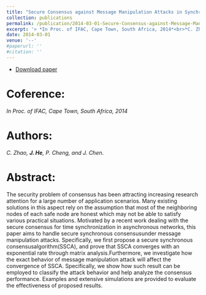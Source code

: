 ```yaml
---
title: "Secure Consensus against Message Manipulation Attacks in Synchronous Networks"
collection: publications
permalink: /publication/2014-03-01-Secure-Consensus-against-Message-Manipulation-Attacks/
excerpt: '> *In Proc. of IFAC, Cape Town, South Africa, 2014*<br>*C. Zhao, **J. He**, P. Cheng, and J. Chen*.'
date: 2014-03-01
venue: '--'
#paperurl: ''
#citation: ''
---
```

- [Download paper](http://folk.ntnu.no/skoge/prost/proceedings/ifac2014/media/files/2753.pdf)

Coference:
===
*In Proc. of IFAC, Cape Town, South Africa, 2014*  

Authors: 
===
*C. Zhao, **J. He**, P. Cheng, and J. Chen*.

Abstract: 
===
The security problem of consensus has been attracting increasing research attention for a large number of application scenarios. Many existing solutions in this aspect rely on the assumption that most of the neighboring nodes of each safe node are honest which may not be able to satisfy various practical situations. Motivated by a recent work dealing with the secure consensus for time synchronization in asynchronous networks, this paper aims to handle secure synchronous consensusunder message manipulation attacks. Specifically, we first propose a secure synchronous consensusalgorithm(SSCA), and prove that SSCA converges with an exponential rate through matrix analysis.Furthermore, we investigate how the exact behavior of message manipulation attack will affect the convergence of SSCA. Specifically, we show how such result can be employed to classify the attack behavior and help analyze the consensus performance. Examples and extensive simulations are provided to evaluate the effectiveness of proposed results.
